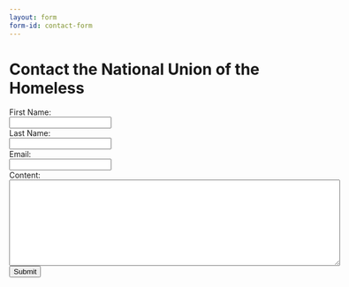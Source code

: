 ```yaml
---
layout: form
form-id: contact-form
---
```


Contact the National Union of the Homeless
==========================================

<form id="contact-form" method="post" action="https://us-central1-winged-comfort-298422.cloudfunctions.net/contact-form">
  <input type="hidden" id="g-recaptcha-response" name="g-recaptcha-response">
  <input type="hidden" name="action" value="validate_captcha">
  <label for="fname">First Name:</label><br>
  <input type="text" id="fname" name="fname"><br>
  <label for="lname">Last Name:</label><br>
  <input type="text" id="lname" name="lname"><br>
  <label for="email">Email:</label><br>
  <input type="text" id="email" name="email"><br>
  <label for="content">Content:</label><br>
  <textarea name="content" rows="10" cols="72"></textarea><br>
  <!-- <button>Submit</button> -->
  <button class="g-recaptcha"
          data-sitekey="6LetGwQaAAAAAHWY2Wuv469KoCvz_Fn0pm868xfe"
          data-callback='onSubmit'
          data-action='submit'>Submit</button>
</form>
